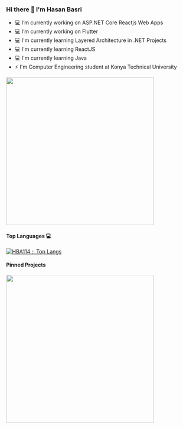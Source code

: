### Hi there 👋 I'm Hasan Basri


- 💻 I’m currently working on ASP.NET Core Reactjs Web Apps
- 💻 I’m currently working on Flutter
- 💻 I'm currently learning Layered Architecture in .NET Projects
- 💻 I'm currently learning ReactJS
- 💻 I'm currently learning Java
- ⚡ I'm Computer Engineering student at Konya Technical University

<a href="https://github.com/HBA114">
<img src="https://github-readme-stats-beryl.vercel.app/api?username=HBA114&show_icons=true&title_color=fff&icon_color=79ff97&text_color=9f9f9f&bg_color=151515" width="400">
</a>


<!--![Metrics](https://metrics.lecoq.io/HBA114?template=classic&isocalendar=1&stars=1&repositories=1&achievements=1&activity=1&base=header%2C%20activity%2C%20community%2C%20repositories%2C%20metadata&base.indepth=false&base.hireable=false&base.skip=false&repositories.batch=100&repositories.forks=false&repositories.affiliations=owner&isocalendar=false&isocalendar.duration=half-year&stars=false&stars.limit=4&repositories=false&repositories.pinned=0&repositories.starred=0&repositories.random=0&repositories.order=featured%2C%20pinned%2C%20starred%2C%20random&achievements=false&achievements.threshold=C&achievements.secrets=true&achievements.display=compact&achievements.limit=0&activity=false&activity.limit=5&activity.load=300&activity.days=14&activity.visibility=all&activity.timestamps=false&activity.filter=all&config.timezone=Europe%2FIstanbul) -->

<h4 align="start">Top Languages 💻</h4>
<a href="https://github.com/HBA114">
<p align="start"><img src="https://github-readme-stats.vercel.app/api/top-langs/?username=HBA114&langs_count=10&layout=compact&bg_color=151515&hide=javascript,html" alt="HBA114 :: Top Langs" />
</a>

<!--[![willianrod's wakatime stats](https://github-readme-stats.vercel.app/api/wakatime?username=HBA114&theme=nord&v=2&layout=compact&hide=Markdown,Config,xml,yaml,json,Cocoa,Solution+file,Csproj,textmate,Gitignore+file,Other,Text,cshtml,Groovy,IL,AUTO_DETECTED,csharp,Jsonc,Publish+Profile+file)](https://github.com/HBA114)


  <p>
  <a href="https://github.com/torukobyte?tab=repositories" target="_blank">
  <img src="https://github-readme-stats.vercel.app/api/top-langs/?username=torukobyte&layout=compact&show_icons=true&theme=nord">
  </a>
  </p>

[![Ashutosh's github activity graph](https://activity-graph.herokuapp.com/graph?username=torukobyte&theme=nord)](https://github.com/torukobyte)

</div>
-->


<h4 align="start">Pinned Projects</h4>
  
<!--[Customized Card](https://github-readme-stats.vercel.app/api/pin?username=hba114&repo=nArchitecture&title_color=fff&icon_color=f9f9f9&text_color=9f9f9f&bg_color=151515) -->


<!--<a href="https://github.com/HBA114/BTK_TensorFlow">
  <img src="https://github-readme-stats.vercel.app/api/pin?username=hba114&repo=BTK_TensorFlow&title_color=fff&icon_color=f9f9f9&text_color=9f9f9f&bg_color=151515" width="400"/>
</a> -->

<a href="https://github.com/HBA114/nArchitecture">
  <img src="https://github-readme-stats.vercel.app/api/pin?username=hba114&repo=nArchitecture&title_color=fff&icon_color=f9f9f9&text_color=9f9f9f&bg_color=151515" width="400"/>
</a>

<!--img src="https://github-readme-stats.vercel.app/api/pin?username=hba114&repo=nArchitecture&title_color=fff&icon_color=f9f9f9&text_color=9f9f9f&bg_color=151515" width="400"-->

<!--
<p align="center"><img src="https://profile-counter.glitch.me/{HBA114}/count.svg" alt="HBA114 :: Visitor's Count" /></p>
-->

<!--
**HBA114/HBA114** is a ✨ _special_ ✨ repository because its `README.md` (this file) appears on your GitHub profile.

Here are some ideas to get you started:

- 🔭 I’m currently working on ...
- 🌱 I’m currently learning ...
- 👯 I’m looking to collaborate on ...
- 🤔 I’m looking for help with ...
- 💬 Ask me about ...
- 📫 How to reach me: ...
- 😄 Pronouns: ...
- ⚡ Fun fact: ...
-->
